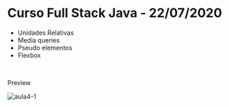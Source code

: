 # Curso Full Stack Java - 22/07/2020
<ul>
  <li>Unidades Relativas</li>
  <li>Media queries</li>
  <li>Pseudo elementos</li>
  <li>Flexbox</li>
</ul>
<br>
<p>Preview</p>
<img src="https://i.ibb.co/4Jqz2yN/aula4-1.png" alt="aula4-1" border="0">
